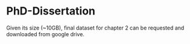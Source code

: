 # PhD-Dissertation

Given its size (~10GB), final dataset for chapter 2 can be requested and downloaded from google drive.
